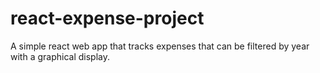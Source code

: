 # react-expense-project 
A simple react web app that tracks expenses that can be filtered by year with a graphical display.
